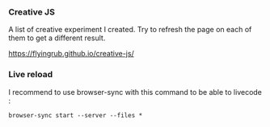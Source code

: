 ### Creative JS
A list of creative experiment I created. Try to refresh the page on each of them to get a different result.

https://flyingrub.github.io/creative-js/

### Live reload
I recommend to use browser-sync with this command to be able to livecode :
```
browser-sync start --server --files *
```

